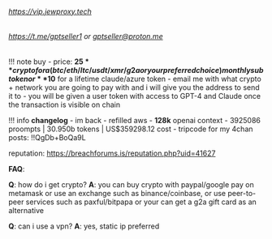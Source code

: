 ###### https://vip.jewproxy.tech

###### https://t.me/gptseller1 or gptseller@proton.me

!!! note buy
	- price: **$25** crypto for a (btc/eth/ltc/usdt/xmr/g2a or your preferred choice) monthly sub token or **$10** for a lifetime claude/azure token
	- email me with what crypto + network you are going to pay with and i will give you the address to send it to
	- you will be given a user token with access to GPT-4 and Claude once the transaction is visible on chain

!!! info **changelog** 
	- im back
	- refilled aws
	- **128k** openai context
    - 3925086 proompts | 30.950b tokens | US$359298.12 cost 
    - tripcode for my 4chan posts: !!QgDb+BoQa9L

reputation: https://breachforums.is/reputation.php?uid=41627

**FAQ**: 

**Q**: how do i get crypto? 
**A**: you can buy crypto with paypal/google pay on metamask or use an exchange such as binance/coinbase, or use peer-to-peer services such as paxful/bitpapa or your can get a g2a gift card as an alternative

**Q**: can i use a vpn?
**A**: yes, static ip preferred